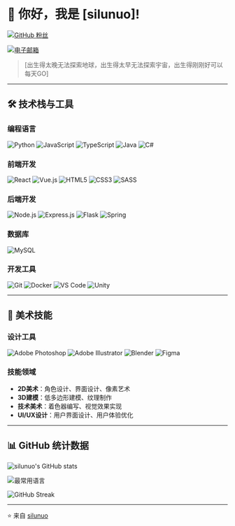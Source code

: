 # 👋 你好，我是 [silunuo]!

[![GitHub 粉丝](https://img.shields.io/github/followers/silunuo?style=social)](https://github.com/silunuo)
<!-- [![个人网站](https://img.shields.io/badge/网站-你的网站地址-blue?style=flat-square&logo=google-chrome)](https://你的网站地址) -->
[![电子邮箱](https://img.shields.io/badge/联系我-邮箱-red?style=flat-square&logo=gmail)](mailto:已废弃)

> [出生得太晚无法探索地球，出生得太早无法探索宇宙，出生得刚刚好可以每天GO]

---

## 🛠 技术栈与工具

### 编程语言
![Python](https://img.shields.io/badge/Python-3776AB?style=for-the-badge&logo=python&logoColor=white)
![JavaScript](https://img.shields.io/badge/JavaScript-F7DF1E?style=for-the-badge&logo=javascript&logoColor=black)
![TypeScript](https://img.shields.io/badge/TypeScript-007ACC?style=for-the-badge&logo=typescript&logoColor=white)
![Java](https://img.shields.io/badge/Java-ED8B00?style=for-the-badge&logo=openjdk&logoColor=white)
![C#](https://img.shields.io/badge/C%23-239120?style=for-the-badge&logo=c-sharp&logoColor=white)

### 前端开发
![React](https://img.shields.io/badge/React-20232A?style=for-the-badge&logo=react&logoColor=61DAFB)
![Vue.js](https://img.shields.io/badge/Vue.js-35495E?style=for-the-badge&logo=vue.js&logoColor=4FC08D)
![HTML5](https://img.shields.io/badge/HTML5-E34F26?style=for-the-badge&logo=html5&logoColor=white)
![CSS3](https://img.shields.io/badge/CSS3-1572B6?style=for-the-badge&logo=css3&logoColor=white)
![SASS](https://img.shields.io/badge/SASS-hotpink.svg?style=for-the-badge&logo=SASS&logoColor=white)

### 后端开发
![Node.js](https://img.shields.io/badge/Node.js-43853D?style=for-the-badge&logo=node.js&logoColor=white)
![Express.js](https://img.shields.io/badge/Express.js-404D59?style=for-the-badge)
![Flask](https://img.shields.io/badge/Flask-000000?style=for-the-badge&logo=flask&logoColor=white)
![Spring](https://img.shields.io/badge/Spring-6DB33F?style=for-the-badge&logo=spring&logoColor=white)

### 数据库
![MySQL](https://img.shields.io/badge/MySQL-00000F?style=for-the-badge&logo=mysql&logoColor=white)

### 开发工具
![Git](https://img.shields.io/badge/Git-F05032?style=for-the-badge&logo=git&logoColor=white)
![Docker](https://img.shields.io/badge/Docker-2496ED?style=for-the-badge&logo=docker&logoColor=white)
![VS Code](https://img.shields.io/badge/VS_Code-007ACC?style=for-the-badge&logo=visual-studio-code&logoColor=white)
![Unity](https://img.shields.io/badge/Unity-100000?style=for-the-badge&logo=unity&logoColor=white)

---

## 🎨 美术技能

### 设计工具
![Adobe Photoshop](https://img.shields.io/badge/Photoshop-31A8FF?style=for-the-badge&logo=adobephotoshop&logoColor=white)
![Adobe Illustrator](https://img.shields.io/badge/Illustrator-FF9A00?style=for-the-badge&logo=adobeillustrator&logoColor=white)
![Blender](https://img.shields.io/badge/Blender-F5792A?style=for-the-badge&logo=blender&logoColor=white)
![Figma](https://img.shields.io/badge/Figma-F24E1E?style=for-the-badge&logo=figma&logoColor=white)

### 技能领域
- **2D美术**：角色设计、界面设计、像素艺术
- **3D建模**：低多边形建模、纹理制作
- **技术美术**：着色器编写、视觉效果实现
- **UI/UX设计**：用户界面设计、用户体验优化

---

## 📊 GitHub 统计数据

![silunuo's GitHub stats](https://github-readme-stats.vercel.app/api?username=silunuo&show_icons=true&theme=radical)

![最常用语言](https://github-readme-stats.vercel.app/api/top-langs/?username=silunuo&layout=compact&theme=radical)

![GitHub Streak](https://github-readme-streak-stats.herokuapp.com/?user=silunuo&theme=radical)

---
<!-- 
## 🌟 精选项目

### [项目名称](项目链接)
> 项目简短描述
![Stars](https://img.shields.io/github/stars/silunuo/项目名称?style=flat-square)
![Forks](https://img.shields.io/github/forks/silunuo/项目名称?style=flat-square)

### [项目名称](项目链接)
> 项目简短描述
![Stars](https://img.shields.io/github/stars/silunuo/项目名称?style=flat-square)
![Forks](https://img.shields.io/github/forks/silunuo/项目名称?style=flat-square)

### [项目名称](项目链接)
> 项目简短描述
![Stars](https://img.shields.io/github/stars/silunuo/项目名称?style=flat-square)
![Forks](https://img.shields.io/github/forks/silunuo/项目名称?style=flat-square) -->

<!-- ---

## 📝 最新博客文章
 如果你有博客，可以使用RSS自动生成 
- [文章标题1](文章链接1) - 发布日期
- [文章标题2](文章链接2) - 发布日期
- [文章标题3](文章链接3) - 发布日期

--- -->
<!-- 
## 🤝 与我联系

[![LinkedIn](https://img.shields.io/badge/LinkedIn-0077B5?style=for-the-badge&logo=linkedin&logoColor=white)](你的LinkedIn链接)
[![Twitter](https://img.shields.io/badge/Twitter-1DA1F2?style=for-the-badge&logo=twitter&logoColor=white)](你的Twitter链接)
[![知乎](https://img.shields.io/badge/知乎-0084FF?style=for-the-badge&logo=zhihu&logoColor=white)](你的知乎链接)
[![个人博客](https://img.shields.io/badge/个人博客-FF5722?style=for-the-badge&logo=blogger&logoColor=white)](你的博客链接)

--- -->

⭐️ 来自 [silunuo](https://github.com/silunuo)